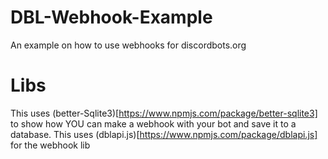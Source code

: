 # DBL-Webhook-Example
An example on how to use webhooks for discordbots.org

# Libs
This uses (better-Sqlite3)[https://www.npmjs.com/package/better-sqlite3] to show how YOU can make a webhook with your bot and save it to a database.
This uses (dblapi.js)[https://www.npmjs.com/package/dblapi.js] for the webhook lib
